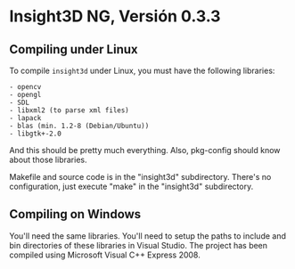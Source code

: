 # Insight3D NG, Versión 0.3.3

## Compiling under Linux

To compile `insight3d` under Linux, you must have the following libraries: 

	- opencv
	- opengl
	- SDL
	- libxml2 (to parse xml files)
	- lapack 
    - blas (min. 1.2-8 (Debian/Ubuntu))
	- libgtk+-2.0

And this should be pretty much everything. Also, pkg-config should know about 
those libraries.

Makefile and source code is in the "insight3d" subdirectory. There's no 
configuration, just execute "make" in the "insight3d" subdirectory. 

## Compiling on Windows

You'll need the same libraries. You'll need to setup the paths to include 
and bin directories of these libraries in Visual Studio. The project has been
compiled using Microsoft Visual C++ Express 2008.
